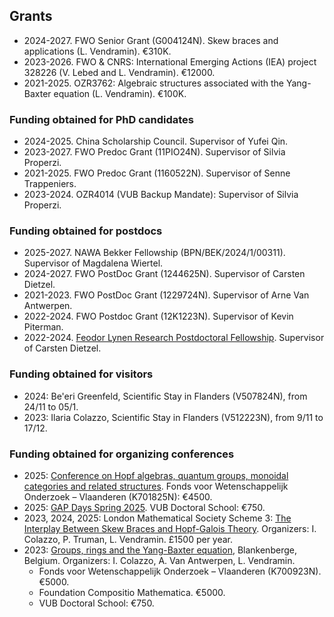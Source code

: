 ## Grants

* 2024-2027. FWO Senior Grant (G004124N). Skew braces and applications (L. Vendramin). €310K. 
* 2023-2026. FWO & CNRS: International Emerging Actions (IEA) project 328226 (V. Lebed and L. Vendramin). €12000. 
* 2021-2025. OZR3762: Algebraic structures associated with the Yang-Baxter equation (L. Vendramin). €100K.

### Funding obtained for PhD candidates
* 2024-2025. China Scholarship Council. Supervisor of Yufei Qin.
* 2023-2027. FWO Predoc Grant (11PIO24N). Supervisor of Silvia Properzi.
* 2021-2025. FWO Predoc Grant (1160522N). Supervisor of Senne Trappeniers.
* 2023-2024. OZR4014 (VUB Backup Mandate): Supervisor of Silvia Properzi. 

### Funding obtained for postdocs 
* 2025-2027. NAWA Bekker Fellowship (BPN/BEK/2024/1/00311). Supervisor of Magdalena Wiertel. 
* 2024-2027. FWO PostDoc Grant (1244625N). Supervisor of Carsten Dietzel.   
* 2021-2023. FWO PostDoc Grant (1229724N). Supervisor of Arne Van Antwerpen. 
* 2022-2024. FWO Postdoc Grant (12K1223N). Supervisor of Kevin Piterman.
* 2022-2024. [Feodor Lynen Research Postdoctoral Fellowship](https://www.humboldt-foundation.de/en/apply/sponsorship-programmes/feodor-lynen-research-fellowship). Supervisor of Carsten Dietzel.

### Funding obtained for visitors  
* 2024: Be'eri Greenfeld, Scientific Stay in Flanders (V507824N), from 24/11 to 05/1.
* 2023: Ilaria Colazzo, Scientific Stay in Flanders (V512223N), from 9/11 to 17/12.
  
### Funding obtained for organizing conferences
* 2025: [Conference on Hopf algebras, quantum groups, monoidal categories and related structures](https://hopfalgb.ulb.be/Hopf2025/). Fonds voor Wetenschappelijk Onderzoek – Vlaanderen (K701825N): €4500.
* 2025: [GAP Days Spring 2025](https://www.gapdays.de/gapdays2025-spring/). VUB Doctoral School: €750.
* 2023, 2024, 2025: London Mathematical Society Scheme 3: [The Interplay Between Skew Braces and Hopf-Galois Theory](https://interplaysbhg.github.io/index.html). Organizers: I. Colazzo, P. Truman, L. Vendramin. £1500 per year.  
* 2023: [Groups, rings and the Yang-Baxter equation](http://www.ilariacolazzo.info/gryb2023/), Blankenberge, Belgium. Organizers: I. Colazzo, A. Van Antwerpen, L. Vendramin.
    * Fonds voor Wetenschappelijk Onderzoek – Vlaanderen (K700923N). €5000.
    * Foundation Compositio Mathematica. €5000.
    * VUB Doctoral School: €750.
